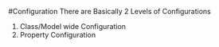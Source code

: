 #Configuration
There are Basically 2 Levels of Configurations 

1. Class/Model wide Configuration
2. Property Configuration